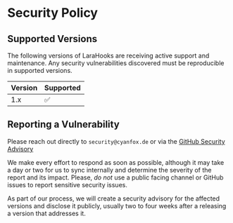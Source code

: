 # Security Policy

## Supported Versions

The following versions of LaraHooks are receiving active support and maintenance. Any security vulnerabilities
discovered must be reproducible in supported versions.

| Version | Supported          |
|---------|--------------------|
| 1.x     | :white_check_mark: |

## Reporting a Vulnerability

Please reach out directly to `security@cyanfox.de` or via the [GitHub Security Advisory](https://github.com/RealZone22/LaraHooks/security/advisories)

We make every effort to respond as soon as possible, although it may take a day or two for us to sync internally and
determine the severity of the report and its impact. Please, _do not_ use a public facing channel or GitHub issues to
report sensitive security issues.

As part of our process, we will create a security advisory for the affected versions and disclose it publicly, usually
two to four weeks after a releasing a version that addresses it.
